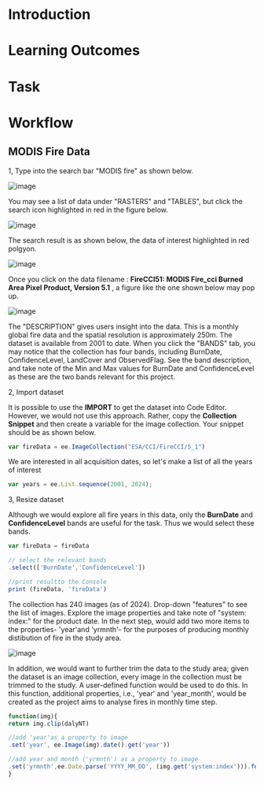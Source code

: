 # Introduction



# Learning Outcomes



# Task



# Workflow



## MODIS Fire Data

1, Type into the search bar "MODIS fire" as shown below.

![image](https://github.com/user-attachments/assets/8599f15c-d70c-4c2a-995d-32a3373f6d93)

You may see a list of data under "RASTERS" and "TABLES", but click the search icon highlighted in red in the figure below.

![image](https://github.com/user-attachments/assets/43baece9-7b5e-4954-92c0-9461f260ce81)


The search result is as shown below, the data of interest highlighted in red polgyon.

![image](https://github.com/user-attachments/assets/d0b6dfaf-0016-4b70-a30b-2660e00680ac)


Once you click on the data filename : **FireCCI51: MODIS Fire_cci Burned Area Pixel Product, Version 5.1** , a figure like the one shown below may pop up.

![image](https://github.com/user-attachments/assets/40068c6a-f739-48fa-94a8-c83fe30136e9)


The "DESCRIPTION" gives users insight into the data. This is a monthly global fire data and the spatial resolution is approximately 250m. The dataset is available from 2001 to date.
When you click the "BANDS" tab, you may notice that the collection has four bands, including BurnDate, ConfidenceLevel,  LandCover and ObservedFlag. See the band description, and take note of the Min and Max values for BurnDate and ConfidenceLevel as these are the two bands relevant for this project.

2, Import dataset

It is possible to use the **IMPORT** to get the dataset into Code Editor. However, we would not use this approach. Rather, copy the **Collection Snippet** and then create a variable for the image collection. Your snippet should be as shown below.

```JavaScript
var fireData = ee.ImageCollection("ESA/CCI/FireCCI/5_1")
```

We are interested in all acquisition dates, so let's make a list of all the years of interest

```JavaScript
var years = ee.List.sequence(2001, 2024);
```


3, Resize dataset


Although we would explore all fire years in this data, only the **BurnDate** and **ConfidenceLevel** bands are useful for the task. Thus we would select these bands. 

```JavaScript
var fireData = fireData

// select the relevant bands
.select(['BurnDate','ConfidenceLevel'])

//print resultto the Console
print (fireData, 'fireData')
```

The collection has 240 images (as of 2024). Drop-down "features" to see the list of images. Explore the image properties and take note of "system: index:" for the product date. In the next step, would add two more items to the properties- 'year'and 'yrmnth'- for the purposes of producing monthly distibution of fire in the study area.


![image](https://github.com/user-attachments/assets/ad05ed08-696a-4a02-8180-5f982a989566)


In addition, we would want to further trim the data to the study area; given the dataset is an image collection, every image in the collection must be trimmed to the study. A user-defined function would be used to do this. In this function, additional properties, i.e., 'year' and 'year_month', would be created as the project aims to analyse fires in monthly time step.

```JavaScript
function(img){
return img.clip(dalyNT)

//add 'year'as a property to image
.set('year', ee.Image(img).date().get('year'))

//add year and month ('yrmnth') as a property to image
.set('yrmnth',ee.Date.parse('YYYY_MM_DD', (img.get('system:index'))).format('YYYY_MM'));
}
```






